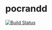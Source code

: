 # pocrandd
[![Build Status](https://dev.azure.com/POC-AT/PocAzureDevOps/_apis/build/status/gerardoat.pocrandd%20(1)?branchName=master)](https://dev.azure.com/POC-AT/PocAzureDevOps/_build/latest?definitionId=12&branchName=master)
